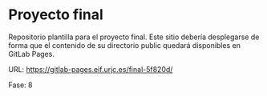 # Proyecto final

Repositorio plantilla para el proyecto final. Este sitio debería desplegarse de forma que el contenido de su directorio public quedará disponibles en GitLab Pages.

URL: https://gitlab-pages.eif.urjc.es/final-5f820d/

Fase: 8
